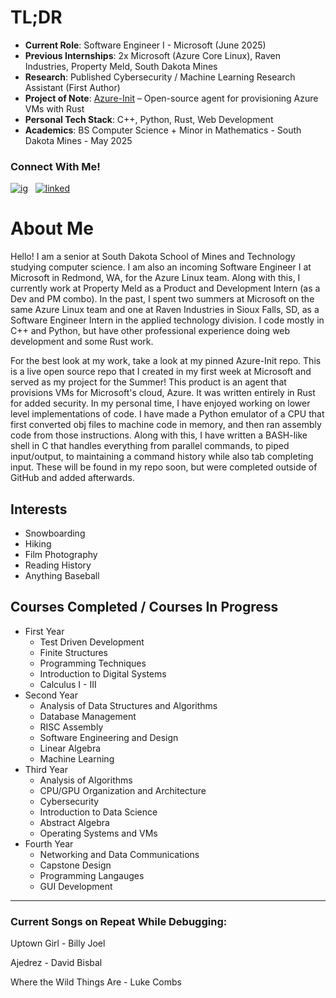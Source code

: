 <!---
cadejacobson/cadejacobson is a ✨ special ✨ repository because its `README.md` (this file) appears on your GitHub profile.
You can click the Preview link to take a look at your changes.
--->

# TL;DR
* **Current Role**: Software Engineer I - Microsoft (June 2025)
* **Previous Internships**: 2x Microsoft (Azure Core Linux), Raven Industries, Property Meld, South Dakota Mines
* **Research**: Published Cybersecurity / Machine Learning Research Assistant (First Author)
* **Project of Note**: [Azure-Init](https://github.com/Azure/azure-init/) – Open-source agent for provisioning Azure VMs with Rust
* **Personal Tech Stack**: C++, Python, Rust, Web Development
* **Academics**: BS Computer Science + Minor in Mathematics - South Dakota Mines - May 2025

### Connect With Me!

[![ig][1.1]][1] &nbsp; [![linked][2.1]][2]

[1.1]: https://user-images.githubusercontent.com/91996442/162114571-0defc3f2-de17-439e-8935-e46897fc763e.png
[2.1]: https://user-images.githubusercontent.com/91996442/162114709-f35b048a-8efa-4b86-8074-d299a9006b9d.png


<!-- Links to social media accounts -->

[1]: https://instagram.com/cadejacobson/
[2]: https://www.linkedin.com/in/cade-jacobson-2782291a5/

# About Me
Hello! I am a senior at South Dakota School of Mines and Technology studying computer science. 
I am also an incoming Software Engineer I at Microsoft in Redmond, WA, for the Azure Linux team.
Along with this, I currently work at Property Meld as a Product and Development Intern (as a Dev and PM combo).
In the past, I spent two summers at Microsoft on the same Azure Linux team and one at Raven Industries in Sioux Falls, SD, as a Software Engineer Intern in the applied technology division.
I code mostly in C++ and Python, but have other professional experience doing web development and some Rust work.

For the best look at my work, take a look at my pinned Azure-Init repo. This is a live open source repo that I created in my first week at Microsoft and served as my project for the Summer! 
This product is an agent that provisions VMs for Microsoft's cloud, Azure. It was written entirely in Rust for added security. 
In my personal time, I have enjoyed working on lower level implementations of code. I have made a Python emulator of a CPU that first converted obj files to 
machine code in memory, and then ran assembly code from those instructions. 
Along with this, I have written a BASH-like shell in C that handles everything
from parallel commands, to piped input/output, to maintaining a command history while also tab completing input. These will be found in my repo soon, but were 
completed outside of GitHub and added afterwards.


## Interests
* Snowboarding
* Hiking
* Film Photography
* Reading History
* Anything Baseball

## Courses Completed / Courses In Progress
* First Year
  * Test Driven Development
  * Finite Structures
  * Programming Techniques
  * Introduction to Digital Systems
  * Calculus I - III
* Second Year
  * Analysis of Data Structures and Algorithms
  * Database Management
  * RISC Assembly
  * Software Engineering and Design
  * Linear Algebra
  * Machine Learning
* Third Year
  * Analysis of Algorithms
  * CPU/GPU Organization and Architecture
  * Cybersecurity
  * Introduction to Data Science
  * Abstract Algebra
  * Operating Systems and VMs
* Fourth Year
  * Networking and Data Communications
  * Capstone Design
  * Programming Langauges
  * GUI Development

- - - -

### Current Songs on Repeat While Debugging:
Uptown Girl - Billy Joel

Ajedrez - David Bisbal

Where the Wild Things Are - Luke Combs
